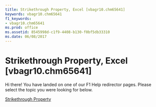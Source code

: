 ```yaml
---
title: Strikethrough Property, Excel [vbagr10.chm65641]
keywords: vbagr10.chm65641
f1_keywords:
- vbagr10.chm65641
ms.prod: office
ms.assetid: 8545998d-c1f9-4408-b130-f0bf5db33310
ms.date: 06/08/2017
---
```



# Strikethrough Property, Excel [vbagr10.chm65641]

Hi there! You have landed on one of our F1 Help redirector pages. Please select the topic you were looking for below.

[Strikethrough Property](http://msdn.microsoft.com/library/62aff502-2f8e-df3b-f185-a44262bdaa64%28Office.15%29.aspx)


